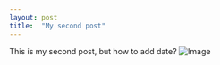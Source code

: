 ```yaml
---
layout: post
title:  "My second post"
---
```


This is my second post, but how to add date?
![Image](Fromeworld.github.io/_posts/pic/19-2-22.png)